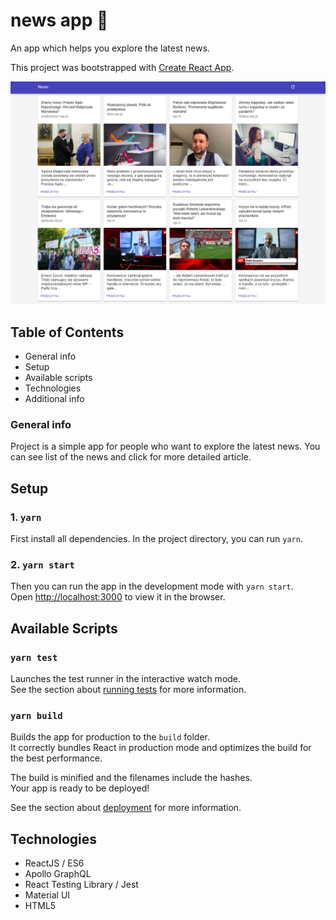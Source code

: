 # news app 📰

An app which helps you explore the latest news.

This project was bootstrapped with [Create React App](https://github.com/facebook/create-react-app).

![Website screenshot](screenshot.png)

## Table of Contents

- General info
- Setup
- Available scripts
- Technologies
- Additional info

### General info

Project is a simple app for people who want to explore the latest news. You can see list of the news and click for more detailed article.

## Setup

### 1. `yarn`

First install all dependencies.
In the project directory, you can run `yarn`.

### 2. `yarn start`

Then you can run the app in the development mode with `yarn start`.<br />
Open [http://localhost:3000](http://localhost:3000) to view it in the browser.

## Available Scripts

### `yarn test`

Launches the test runner in the interactive watch mode.<br />
See the section about [running tests](https://facebook.github.io/create-react-app/docs/running-tests) for more information.

### `yarn build`

Builds the app for production to the `build` folder.<br />
It correctly bundles React in production mode and optimizes the build for the best performance.

The build is minified and the filenames include the hashes.<br />
Your app is ready to be deployed!

See the section about [deployment](https://facebook.github.io/create-react-app/docs/deployment) for more information.

## Technologies

- ReactJS / ES6
- Apollo GraphQL
- React Testing Library / Jest
- Material UI
- HTML5
